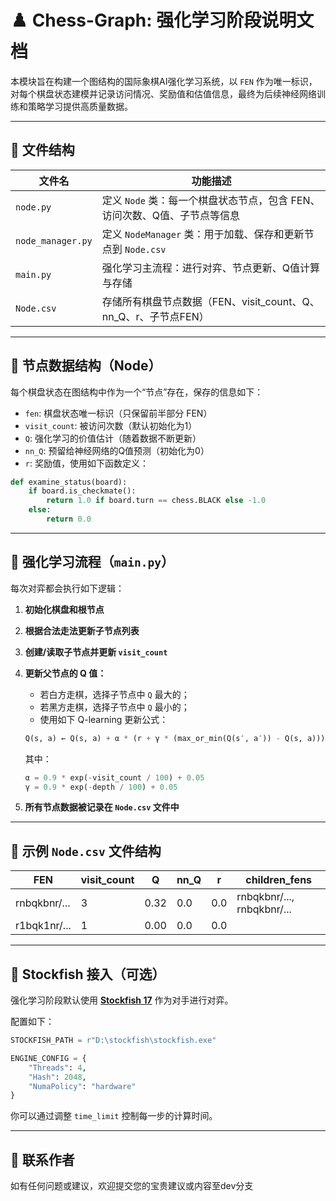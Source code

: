 # ♟️ Chess-Graph: 强化学习阶段说明文档

本模块旨在构建一个图结构的国际象棋AI强化学习系统，以 `FEN` 作为唯一标识，对每个棋盘状态建模并记录访问情况、奖励值和估值信息，最终为后续神经网络训练和策略学习提供高质量数据。

---

## 📁 文件结构

| 文件名          | 功能描述 |
|----------------|----------|
| `node.py`       | 定义 `Node` 类：每一个棋盘状态节点，包含 FEN、访问次数、Q值、子节点等信息 |
| `node_manager.py` | 定义 `NodeManager` 类：用于加载、保存和更新节点到 `Node.csv` |
| `main.py`       | 强化学习主流程：进行对弈、节点更新、Q值计算与存储 |
| `Node.csv`      | 存储所有棋盘节点数据（FEN、visit_count、Q、nn_Q、r、子节点FEN） |

---

## 🧠 节点数据结构（Node）

每个棋盘状态在图结构中作为一个“节点”存在，保存的信息如下：

- `fen`: 棋盘状态唯一标识（只保留前半部分 FEN）
- `visit_count`: 被访问次数（默认初始化为1）
- `Q`: 强化学习的价值估计（随着数据不断更新）
- `nn_Q`: 预留给神经网络的Q值预测（初始化为0）
- `r`: 奖励值，使用如下函数定义：

```python
def examine_status(board):
    if board.is_checkmate():
        return 1.0 if board.turn == chess.BLACK else -1.0
    else:
        return 0.0
```

---

## 🔁 强化学习流程（`main.py`）

每次对弈都会执行如下逻辑：

1. **初始化棋盘和根节点**

2. **根据合法走法更新子节点列表**

3. **创建/读取子节点并更新 `visit_count`**

4. **更新父节点的 Q 值：**
   - 若白方走棋，选择子节点中 `Q` 最大的；
   - 若黑方走棋，选择子节点中 `Q` 最小的；
   - 使用如下 Q-learning 更新公式：

   ```python
   Q(s, a) ← Q(s, a) + α * (r + γ * (max_or_min(Q(s′, a′)) - Q(s, a)))
   ```

   其中：

   ```python
   α = 0.9 * exp(-visit_count / 100) + 0.05
   γ = 0.9 * exp(-depth / 100) + 0.05
   ```

5. **所有节点数据被记录在 `Node.csv` 文件中**

---

## 📘 示例 `Node.csv` 文件结构

| FEN                          | visit_count | Q    | nn_Q | r    | children_fens                              |
|-----------------------------|-------------|------|------|------|--------------------------------------------|
| rnbqkbnr/...                | 3           | 0.32 | 0.0  | 0.0  | rnbqkbnr/..., rnbqkbnr/...                 |
| r1bqk1nr/...                | 1           | 0.00 | 0.0  | 0.0  |                                            |

---

## 🧠 Stockfish 接入（可选）

强化学习阶段默认使用 [**Stockfish 17**](https://stockfishchess.org/) 作为对手进行对弈。

配置如下：

```python
STOCKFISH_PATH = r"D:\stockfish\stockfish.exe"

ENGINE_CONFIG = {
    "Threads": 4,
    "Hash": 2048,
    "NumaPolicy": "hardware"
}
```

你可以通过调整 `time_limit` 控制每一步的计算时间。

---

## 📩 联系作者

如有任何问题或建议，欢迎提交您的宝贵建议或内容至dev分支

